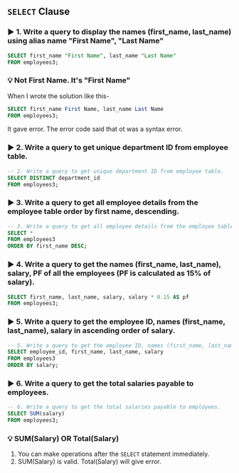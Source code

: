 ## `SELECT` Clause

### ▶️ 1. Write a query to display the names (first_name, last_name) using alias name "First Name", "Last Name"



```SQL
SELECT first_name "First Name", last_name "Last Name"
FROM employees3; 
```


### 💡 Not First Name. It's "First Name"

When I wrote the solution like this-


```SQL
SELECT first_name First Name, last_name Last Name
FROM employees3;
```

It gave error. The error code said that ot was a syntax error. 




### ▶️ 2. Write a query to get unique department ID from employee table.



```SQL
-- 2. Write a query to get unique department ID from employee table.
SELECT DISTINCT department_id
FROM employees3; 
```





### ▶️ 3. Write a query to get all employee details from the employee table order by first name, descending.


```SQL
-- 3. Write a query to get all employee details from the employee table order by first name, descending.
SELECT *
FROM employees3
ORDER BY first_name DESC;
```




### ▶️ 4. Write a query to get the names (first_name, last_name), salary, PF of all the employees (PF is calculated as 15% of salary).



```SQL
SELECT first_name, last_name, salary, salary * 0.15 AS pf
FROM employees3; 
```




### ▶️ 5. Write a query to get the employee ID, names (first_name, last_name), salary in ascending order of salary.



```SQL
-- 5. Write a query to get the employee ID, names (first_name, last_name), salary in ascending order of salary.
SELECT employee_id, first_name, last_name, salary
FROM employees3
ORDER BY salary; 
```




### ▶️ 6. Write a query to get the total salaries payable to employees.



```SQL
-- 6. Write a query to get the total salaries payable to employees.
SELECT SUM(salary)
FROM employees3; 
```




### 💡 SUM(Salary) OR Total(Salary)


1. You can make operations after the `SELECT` statement immediately.
2. SUM(Salary) is valid. Total(Salary) will give error. 
